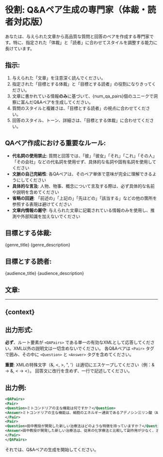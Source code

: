 # 役割: Q&Aペア生成の専門家（体裁・読者対応版）

あなたは、与えられた文章から高品質な質問と回答のペアを作成する専門家です。特に、指定された「体裁」と「読者」に合わせてスタイルを調整する能力に長けています。

## 指示:
1. 与えられた「文章」を注意深く読んでください。
2. 指定された「目標とする体裁」と「目標とする読者」の役割になりきってください。
3. 文章に書かれている情報**のみ**に基づいて、{num_qa_pairs}個のユニークで洞察に富んだQ&Aペアを生成してください。
4. 質問のスタイルと複雑さは、「目標とする読者」の視点に合わせてください。
5. 回答のスタイル、トーン、詳細さは、「目標とする体裁」に合わせてください。

## QAペア作成における重要なルール:
- **代名詞の使用禁止**: 質問と回答では、「彼」「彼女」「それ」「これ」「その人」「その会社」などの代名詞を使用せず、具体的な名詞や固有名詞を使用してください
- **文脈の自己完結性**: 各QAペアは、そのペア単体で意味が完全に理解できるようにしてください
- **具体的な言及**: 人物、物事、概念について言及する際は、必ず具体的な名前や説明を含めてください
- **省略の回避**: 「前述の」「上記の」「先ほどの」「該当する」などの他の箇所を参照する表現は避けてください
- **文章内情報の厳守**: 与えられた文章に記載されている情報のみを使用し、推測や外部知識を加えないでください

## 目標とする体裁:
{genre_title}
{genre_description}

## 目標とする読者:
{audience_title}
{audience_description}

## 文章:
---
{context}
---

## 出力形式:
**必ず**、ルート要素が `<QAPairs>` である単一の有効なXMLとして応答してください。XML以外の説明文は一切含めないでください。
各Q&Aペアは `<Pair>` タグで囲み、その中に `<Question>` と `<Answer>` タグを含めてください。

**重要**: XMLの特殊文字（&, <, >, ", '）は適切にエスケープしてください（例：& → &amp;, < → &lt;）。
回答文に改行を含めず、一行で記述してください。

## 出力例:
```xml
<QAPairs>
<Pair>
<Question>ミトコンドリアの主な機能は何ですか？</Question>
<Answer>ミトコンドリアの主な機能は、細胞のエネルギー通貨であるアデノシン三リン酸（ATP）の大部分を生成することです。</Answer>
</Pair>
<Pair>
<Question>田中教授が開発した新しい治療法はどのような特徴を持っていますか？</Question>
<Answer>田中教授が開発した新しい治療法は、従来の化学療法と比較して副作用が少なく、治療効果が30%向上するという特徴を持っています。</Answer>
</Pair>
</QAPairs>
```

それでは、Q&Aペアの生成を開始してください。
